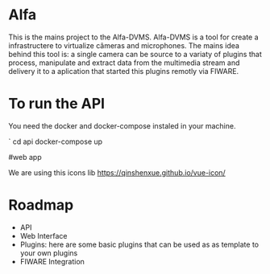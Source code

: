 # Alfa

This is the mains project to the Alfa-DVMS. Alfa-DVMS is a tool for create a infrastructere to virtualize câmeras and microphones. The mains idea behind this tool is: a single camera can be source to a variaty of plugins that process, manipulate and extract data from the multimedia stream and delivery it to a aplication that started this plugins remotly via FIWARE.

# To run the API

You need the docker and docker-compose instaled in your machine.

`
cd api
docker-compose up

#web app

We are using this icons lib https://qinshenxue.github.io/vue-icon/

# Roadmap

* API
* Web Interface
* Plugins: here are some basic plugins that can be used as as template to your own plugins
* FIWARE Integration



